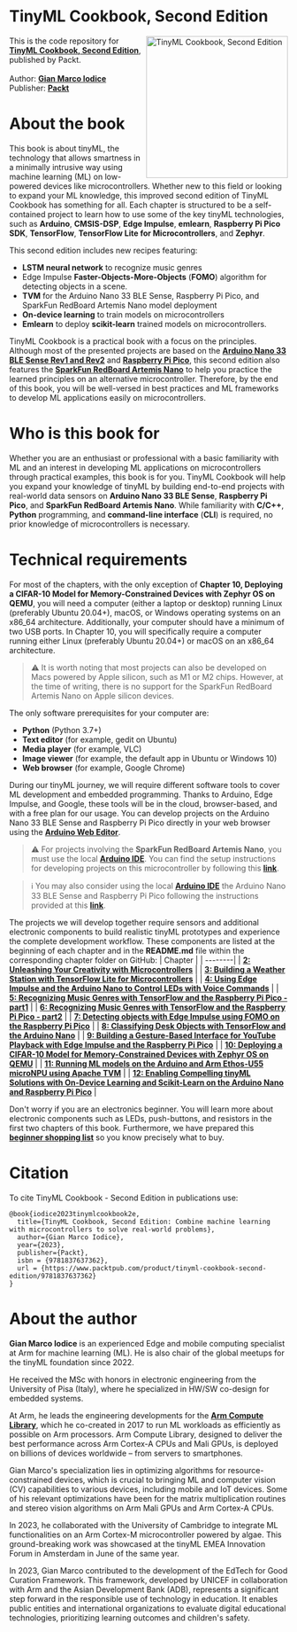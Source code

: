 <h1><b> TinyML Cookbook, Second Edition</b></h1>

<a href="https://www.packtpub.com/product/tinyml-cookbook-second-edition/9781837637362"><img src="https://m.media-amazon.com/images/I/81DSW7odWRL._SL1500_.jpg" alt="TinyML Cookbook, Second Edition" height="256px" align="right"></a>

This is the code repository for **[TinyML Cookbook, Second Edition](https://www.packtpub.com/product/tinyml-cookbook-second-edition/9781837637362)**, published by Packt.
\
\
Author: **[Gian Marco Iodice](https://www.linkedin.com/in/gian-marco-iodice-3183a9a1/)**\
Publisher: **[Packt](https://www.packtpub.com/)**

<h1> About the book </h1>
This book is about tinyML, the technology that allows smartness in a minimally intrusive way using machine learning (ML) on low-powered devices like microcontrollers.
Whether new to this field or looking to expand your ML knowledge, this improved second edition of TinyML Cookbook has something for all. Each chapter is structured to be a self-contained project to learn how to use some of the key tinyML technologies, such as <b>Arduino</b>, <b>CMSIS-DSP</b>, <b>Edge Impulse</b>, <b>emlearn</b>, <b>Raspberry Pi Pico SDK</b>, <b>TensorFlow</b>, <b>TensorFlow Lite for Microcontrollers</b>, and <b>Zephyr</b>.

This second edition includes new recipes featuring:
* <b>LSTM neural network</b> to recognize music genres
* Edge Impulse <b>Faster-Objects-More-Objects</b> (<b>FOMO</b>) algorithm for detecting objects in a scene.
* <b>TVM</b> for the Arduino Nano 33 BLE Sense, Raspberry Pi Pico, and SparkFun RedBoard Artemis Nano model deployment
* <b>On-device learning</b> to train models on microcontrollers
* <b>Emlearn</b> to deploy <b>scikit-learn</b> trained models on microcontrollers.

TinyML Cookbook is a practical book with a focus on the principles. Although most of the presented projects are based on the **[Arduino Nano 33 BLE Sense Rev1 and Rev2](https://store.arduino.cc/products/arduino-nano-33-ble-sense)** and **[Raspberry Pi Pico](https://www.raspberrypi.com/products/raspberry-pi-pico/)**, this second edition also features the **[SparkFun RedBoard Artemis Nano](https://www.sparkfun.com/products/15443)** to help you practice the learned principles on an alternative microcontroller.
Therefore, by the end of this book, you will be well-versed in best practices and ML frameworks to develop ML applications easily on microcontrollers.

<h1> Who is this book for </h1>

Whether you are an enthusiast or professional with a basic familiarity with ML and an interest in developing ML applications on microcontrollers through practical examples, this book is for you.
TinyML Cookbook will help you expand your knowledge of tinyML by building end-to-end projects with real-world data sensors on <b>Arduino Nano 33 BLE Sense</b>, <b>Raspberry Pi Pico</b>, and <b>SparkFun RedBoard Artemis Nano</b>.
While familiarity with <b>C/C++</b>, <b>Python</b> programming, and <b>command-line interface</b> (<b>CLI</b>) is required, no prior knowledge of microcontrollers is necessary.

<h1> Technical requirements </h1>

For most of the chapters, with the only exception of <b>Chapter 10, Deploying a CIFAR-10 Model for Memory-Constrained Devices with Zephyr OS on QEMU</b>, you will need a computer (either a laptop or desktop) running Linux (preferably Ubuntu 20.04+), macOS, or Windows operating systems on an x86_64 architecture. Additionally, your computer should have a minimum of two USB ports.
In Chapter 10, you will specifically require a computer running either Linux (preferably Ubuntu 20.04+) or macOS on an x86_64 architecture.

> ⚠️ It is worth noting that most projects can also be developed on Macs powered by Apple silicon, such as M1 or M2 chips. However, at the time of writing, there is no support for the SparkFun RedBoard Artemis Nano on Apple silicon devices.

The only software prerequisites for your computer are:
* **Python** (Python 3.7+)
* **Text editor** (for example, gedit on Ubuntu)
* **Media player** (for example, VLC)
* **Image viewer** (for example, the default app in Ubuntu or Windows 10)
* **Web browser** (for example, Google Chrome)

During our tinyML journey, we will require different software tools to cover ML development and embedded programming. Thanks to Arduino, Edge Impulse, and Google, these tools will be in the cloud, browser-based, and with a free plan for our usage.
You can develop projects on the Arduino Nano 33 BLE Sense and Raspberry Pi Pico directly in your web browser using the **[Arduino Web Editor](https://create.arduino.cc)**.

> ⚠️ For projects involving the <b>SparkFun RedBoard Artemis Nano</b>, you must use the local **[Arduino IDE](https://www.arduino.cc/en/software)**. You can find the setup instructions for developing projects on this microcontroller by following this **[link](https://github.com/PacktPublishing/TinyML-Cookbook_2E/blob/main/Docs/setup_sparkfun_artemis_nano.md)**.

> ℹ️ You may also consider using the local **[Arduino IDE](https://www.arduino.cc/en/software)** the Arduino Nano 33 BLE Sense and Raspberry Pi Pico following the instructions provided at this **[link](https://github.com/PacktPublishing/TinyML-Cookbook_2E/blob/main/Docs/setup_local_arduino_ide.md)**.

The projects we will develop together require sensors and additional electronic components to build realistic tinyML prototypes and experience the complete development workflow. These components are listed at the beginning of each chapter and in the <b>README.md</b> file within the corresponding chapter folder on GitHub:
| Chapter |
| --------|
| **[2: Unleashing Your Creativity with Microcontrollers](https://github.com/PacktPublishing/TinyML-Cookbook_2E/blob/main/Chapter02/README.md)** |
| **[3: Building a Weather Station with TensorFlow Lite for Microcontrollers](https://github.com/PacktPublishing/TinyML-Cookbook_2E/blob/main/Chapter03/README.md)** |
| **[4: Using Edge Impulse and the Arduino Nano to Control LEDs with Voice Commands](https://github.com/PacktPublishing/TinyML-Cookbook_2E/blob/main/Chapter04/README.md)** |
| **[5: Recognizing Music Genres with TensorFlow and the Raspberry Pi Pico - part1](https://github.com/PacktPublishing/TinyML-Cookbook_2E/blob/main/Chapter05_06/README.md)** |
| **[6: Recognizing Music Genres with TensorFlow and the Raspberry Pi Pico - part2](https://github.com/PacktPublishing/TinyML-Cookbook_2E/blob/main/Chapter05_06/README.md)** |
| **[7: Detecting objects with Edge Impulse using FOMO on the Raspberry Pi Pico](https://github.com/PacktPublishing/TinyML-Cookbook_2E/blob/main/Chapter07/README.md)** |
| **[8: Classifying Desk Objects with TensorFlow and the Arduino Nano](https://github.com/PacktPublishing/TinyML-Cookbook_2E/blob/main/Chapter08/README.md)** |
| **[9: Building a Gesture-Based Interface for YouTube Playback with Edge Impulse and the Raspberry Pi Pico](Chapter09/README.md)** |
| **[10: Deploying a CIFAR-10 Model for Memory-Constrained Devices with Zephyr OS on QEMU](https://github.com/PacktPublishing/TinyML-Cookbook_2E/blob/main/Chapter10/README.md)** |
| **[11: Running ML models on the Arduino and Arm Ethos-U55 microNPU using Apache TVM](https://github.com/PacktPublishing/TinyML-Cookbook_2E/blob/main/Chapter11/README.md)** |
| **[12: Enabling Compelling tinyML Solutions with On-Device Learning and Scikit-Learn on the Arduino Nano and Raspberry Pi Pico](https://github.com/PacktPublishing/TinyML-Cookbook_2E/blob/main/Chapter12/README.md)** |

Don't worry if you are an electronics beginner. You will learn more about electronic components such as LEDs, push-buttons, and resistors in the first two chapters of this book. Furthermore, we have prepared this **[beginner shopping list](https://github.com/PacktPublishing/TinyML-Cookbook_2E/blob/main/Docs/shopping_list.md)** so you know precisely what to buy.

<h1> Citation </h1>

To cite TinyML Cookbook - Second Edition in publications use:

```
@book{iodice2023tinymlcookbook2e,
  title={TinyML Cookbook, Second Edition: Combine machine learning with microcontrollers to solve real-world problems},
  author={Gian Marco Iodice},
  year={2023},
  publisher={Packt},
  isbn = {9781837637362},
  url = {https://www.packtpub.com/product/tinyml-cookbook-second-edition/9781837637362}
}
```

<h1> About the author </h1>

<b>Gian Marco Iodice</b> is an experienced Edge and mobile computing specialist at Arm for machine learning (ML). He is also chair of the global meetups for the tinyML foundation since 2022.

He received the MSc with honors in electronic engineering from the University of Pisa (Italy), where he specialized in HW/SW co-design for embedded systems.

At Arm, he leads the engineering developments for the **[Arm Compute Library](https://github.com/ARM-software/ComputeLibrary)**, which he co-created in 2017 to run ML workloads as efficiently as possible on Arm processors. Arm Compute Library, designed to deliver the best performance across Arm Cortex-A CPUs and Mali GPUs, is deployed on billions of devices worldwide – from servers to smartphones.

Gian Marco's specialization lies in optimizing algorithms for resource-constrained devices, which is crucial to bringing ML and computer vision (CV) capabilities to various devices, including mobile and IoT devices. Some of his relevant optimizations have been for the matrix multiplication routines and stereo vision algorithms on Arm Mali GPUs and Arm Cortex-A CPUs.

In 2023, he collaborated with the University of Cambridge to integrate ML functionalities on an Arm Cortex-M microcontroller powered by algae. This ground-breaking work was showcased at the tinyML EMEA Innovation Forum in Amsterdam in June of the same year.

In 2023, Gian Marco contributed to the development of the EdTech for Good Curation Framework. This framework, developed by UNICEF in collaboration with Arm and the Asian Development Bank (ADB), represents a significant step forward in the responsible use of technology in education. It enables public entities and international organizations to evaluate digital educational technologies, prioritizing learning outcomes and children's safety.